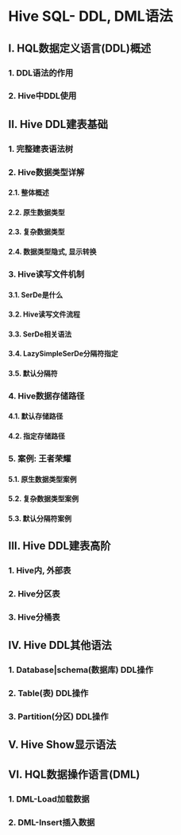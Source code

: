 # Hive SQL- DDL, DML语法

## I. HQL数据定义语言(DDL)概述

### 1. DDL语法的作用



### 2. Hive中DDL使用



## II. Hive DDL建表基础

### 1. 完整建表语法树



### 2. Hive数据类型详解

#### 2.1. 整体概述



#### 2.2. 原生数据类型



#### 2.3. 复杂数据类型



#### 2.4. 数据类型隐式, 显示转换



### 3. Hive读写文件机制

#### 3.1. SerDe是什么



#### 3.2. Hive读写文件流程



#### 3.3. SerDe相关语法



#### 3.4. LazySimpleSerDe分隔符指定



#### 3.5. 默认分隔符



### 4. Hive数据存储路径

#### 4.1. 默认存储路径



#### 4.2. 指定存储路径



### 5. 案例: 王者荣耀

#### 5.1. 原生数据类型案例



#### 5.2. 复杂数据类型案例



#### 5.3. 默认分隔符案例



## III. Hive DDL建表高阶

### 1. Hive内, 外部表



### 2. Hive分区表



### 3. Hive分桶表



## IV. Hive DDL其他语法

### 1. Database|schema(数据库) DDL操作



### 2. Table(表) DDL操作



### 3. Partition(分区) DDL操作



## V. Hive Show显示语法



## VI. HQL数据操作语言(DML)

### 1. DML-Load加载数据



### 2. DML-Insert插入数据